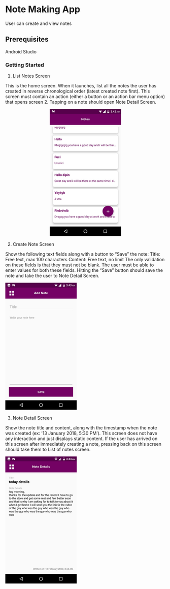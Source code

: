 # Note Making App

User can create and view notes

## Prerequisites

Android Studio

### Getting Started

1. List Notes Screen

This is the home screen. When it launches, list all the notes the user has created in reverse chronological order (latest created note first).
This screen must contain an action (either a button or an action bar menu option) that opens screen 2. Tapping on a note should open Note Detail Screen.

<p align="center"><img src="screenshots/list.jpg" height="400"></p>

2. Create Note Screen

Show the following text fields along with a button to “Save” the note:
Title: Free text, max 100 characters
Content: Free text, no limit
The only validation on these fields is that they must not be blank. 
The user must be able to enter values for both these fields. 
Hitting the “Save” button should save the note and take the user to Note Detail Screen.


<img src="screenshots/addnote.jpg" height="400">

3. Note Detail Screen

Show the note title and content, along with the timestamp when the note was created (ex: ’13 January 2018, 5:30 PM’).
This screen does not have any interaction and just displays static content.
If the user has arrived on this screen after immediately creating a note, pressing back on this screen should take them to List of notes screen.

<img src="screenshots/details.jpg" height="400">



